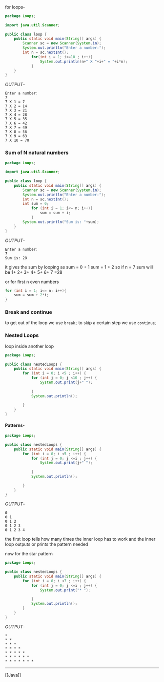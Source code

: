 for loops-
```java
package Loops;  
  
import java.util.Scanner;  
  
public class loop {  
    public static void main(String[] args) {  
        Scanner sc = new Scanner(System.in);  
        System.out.println("Enter a number:");  
        int n = sc.nextInt();  
            for(int i = 1; i<=10 ; i++){  
                System.out.println(n+" X "+i+" = "+i*n);  
            }  
    }  
}
```
*OUTPUT*-
```
Enter a number:
7
7 X 1 = 7
7 X 2 = 14
7 X 3 = 21
7 X 4 = 28
7 X 5 = 35
7 X 6 = 42
7 X 7 = 49
7 X 8 = 56
7 X 9 = 63
7 X 10 = 70
```

### Sum of N natural numbers
```java
package Loops;  
  
import java.util.Scanner;  
  
public class loop {  
    public static void main(String[] args) {  
        Scanner sc = new Scanner(System.in);  
        System.out.println("Enter a number:");  
        int n = sc.nextInt();
        int sum = 0;  
            for (int i = 1; i<= n; i++){  
                sum = sum + i;  
            }  
        System.out.println("Sum is: "+sum);  
    }  
}
```
*OUTPUT*-
```
Enter a number:
7
Sum is: 28
```
it gives the sum by looping as
sum = 0 + 1
sum = 1 + 2
so if n = 7
sum will be 1+ 2+ 3+ 4+ 5+ 6+ 7 =28

or for first n even numbers
```java
for (int i = 1; i<= n; i++){  
	sum = sum + 2*i;  
}  
```

### Break and continue
to get out of the loop we use `break;`
to skip a certain step we use `continue;`

### Nested Loops
loop inside another loop
```java
package Loops;  
  
public class nestedLoops {  
    public static void main(String[] args) {  
        for (int i = 0; i <5 ; i++) {  
            for (int j = 0; j <10 ; j++) {  
                System.out.print(j+" ");  
                
            }  
            System.out.println();  
            
        }  
    }  
}
```

#### Patterns-
```java
package Loops;  
  
public class nestedLoops {  
    public static void main(String[] args) {  
        for (int i = 0; i <5 ; i++) {  
            for (int j = 0; j <=i ; j++) {  
                System.out.print(j+" ");  
                
            }  
            System.out.println(); 
             
        }  
    }  
}
```
*OUTPUT*-
```
0 
0 1 
0 1 2 
0 1 2 3 
0 1 2 3 4 
```
the first loop tells how many times the inner loop has to work and the inner loop outputs or prints the pattern needed

now for the star pattern
```java
package Loops;  
  
public class nestedLoops {  
    public static void main(String[] args) {  
        for (int i = 0; i <7 ; i++) {  
            for (int j = 0; j <=i ; j++) {  
                System.out.print("* ");  
                
            }  
            System.out.println();  
        }  
    }  
}
```
*OUTPUT*-
```
* 
* * 
* * * 
* * * * 
* * * * * 
* * * * * * 
* * * * * * * 
```

---

[[Java]]
